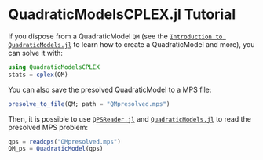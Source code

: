 # QuadraticModelsCPLEX.jl Tutorial

If you dispose from a QuadraticModel `QM` (see the [`Introduction to QuadraticModels.jl`](https://jso-docs.github.io/introduction-to-quadraticmodels/) to learn how to create a QuadraticModel and more), you can solve it with:

```julia
using QuadraticModelsCPLEX
stats = cplex(QM)
```

You can also save the presolved QuadraticModel to a MPS file:

```julia
presolve_to_file(QM; path = "QMpresolved.mps")
```

Then, it is possible to use [`QPSReader.jl`](https://github.com/JuliaSmoothOptimizers/QPSReader.jl) and [`QuadraticModels.jl`](https://github.com/JuliaSmoothOptimizers/QuadraticModels.jl) to read the presolved MPS problem:

```julia
qps = readqps("QMpresolved.mps")
QM_ps = QuadraticModel(qps)
```
